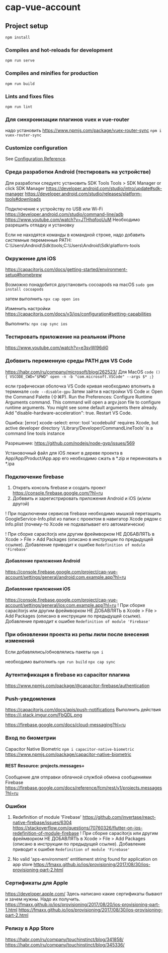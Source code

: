 # cap-vue-account

## Project setup
```
npm install
```

### Compiles and hot-reloads for development
```
npm run serve
```

### Compiles and minifies for production
```
npm run build
```

### Lints and fixes files
```
npm run lint
```


### Для синхронизации плагинов vuex и vue-router 
надо установить https://www.npmjs.com/package/vuex-router-sync
`npm i vuex-router-sync`

### Customize configuration
See [Configuration Reference](https://cli.vuejs.org/config/).

### Среда разработки Android (тестировать на устройстве)
Для разработки следуетс установить SDK Tools
Tools > SDK Manager or click SDK Manager
https://developer.android.com/studio/intro/update#sdk-manager
https://developer.android.com/studio/releases/platform-tools#downloads

Подключение к устройству по USB или Wi-Fi 
https://developer.android.com/studio/command-line/adb
https://www.youtube.com/watch?v=JTHhqfooUuM
Необходимо разрешить отладку и установку


Если не находятся команды в командной строке, надо добавить системные переменные
PATH: C:\Users\Android\Sdk\tools;C:\Users\Android\Sdk\platform-tools

### Окружение для iOS
https://capacitorjs.com/docs/getting-started/environment-setup#homebrew

Возможно понадобится доустановить cocoapods на macOS
`sudo gem install cocoapods`  

затем выполнить 
`npx cap open ios`

Изменить настройки https://capacitorjs.com/docs/v3/ios/configuration#setting-capabilities

Выполнить:
`npx cap sync ios`


### Тестировать приложение на реальном iPhone
https://www.youtube.com/watch?v=e3svWl96dj0



### Добввить переменную среды PATH для VS Code
https://habr.com/ru/company/microsoft/blog/262523/
Для MacOS
`code () { VSCODE_CWD="$PWD" open -n -b "com.microsoft.VSCode" --args $* ;}`

если графическая оболочка VS Code кривая необходимо вполнить в терминале 
`code --disable-gpu`
Затем зайти в настройки VS Code и:
Open the Command Palette (⇧⌘P).
Run the Preferences: Configure Runtime Arguments command.
This command will open a argv.json file to configure runtime arguments. You might see some default arguments there already.
Add "disable-hardware-acceleration": true.
Restart VS Code.


Ошибка:
[error] xcode-select: error: tool 'xcodebuild' requires Xcode, but active developer
        directory '/Library/Developer/CommandLineTools' is a command line tools instance

Разрешение: https://github.com/nodejs/node-gyp/issues/569

Установочный файл для iOS лежит в дереве проекта в  App/App/Product/App.app
его необходимо сжать в *.zip и переиновать в *.ipa



### Подключение firebase
1. Открвть консоль firebase и создать проект 
https://console.firebase.google.com/?hl=ru 
2. Добввить и зарегистрировать приложения Android и iOS (и/или другой)

! При подключении сервисов firebase необходимо мышкой перетащить GoogleService-Info.plist из папки с проектом в навигатор Xcode рядом с Info.plist (почему-то Xcode не подхватывает его автоматически)

! При сборке capacitorjs или другим фреймворком НЕ ДОБАВЛЯТЬ в Xcode > File > Add Packages (описано в инструкции по предыдущей ссылке). Добавление приводит к ошибке `Redefinition of module 'Firebase'`

#### Добавление приложения Android
https://console.firebase.google.com/project/cap-vue-account/settings/general/android:com.example.app?hl=ru

#### Добавление приложения iOS
https://console.firebase.google.com/project/cap-vue-account/settings/general/ios:com.example.app?hl=ru
! При сборке capacitorjs или другим фреймворком НЕ ДОБАВЛЯТЬ в Xcode > File > Add Packages (описано в инструкции по предыдущей ссылке). Добавление приводит к ошибке `Redefinition of module 'Firebase'`



### При обновлении проекта из репы лили после внесения изменений 
Если добавлялись/обновлялись пакеты
`npm i`

необходимо выполнить 
`npm run build`
`npx cap sync`


### Аутентификация в firebase из capacitor плагина
https://www.npmjs.com/package/@capacitor-firebase/authentication

### Push-уведомления
https://capacitorjs.com/docs/apis/push-notifications
Выполнить действия
https://i.stack.imgur.com/FbQDL.png

https://firebase.google.com/docs/cloud-messaging?hl=ru


### Вход по биометрии
Capacitor Native Biometric
`npm i capacitor-native-biometric`
https://www.npmjs.com/package/capacitor-native-biometric



#### REST Resource: projects.messages+
Сообщение для отправки облачной службой обмена сообщениями Firebase
https://firebase.google.com/docs/reference/fcm/rest/v1/projects.messages?hl=ru


### Ошибки 
1. Redefinition of module 'Firebase' 
https://github.com/invertase/react-native-firebase/issues/6304
https://stackoverflow.com/questions/70760326/flutter-on-ios-redefinition-of-module-firebase
! При сборке capacitorjs или другим фреймворком НЕ ДОБАВЛЯТЬ в Xcode > File > Add Packages (описано в инструкции по предыдущей ссылке). Добавление приводит к ошибке `Redefinition of module 'Firebase'`

2. No valid 'aps-environment' entitlement string found for application on app store
https://fmaxx.github.io/ios/provisioning/2017/08/30/ios-provisioning-part-2.html


### Сертификаты для Apple
https://developer.apple.com/
Здесь написано какие сертификаты бывают и зачем нужны.
Надо их получить.
https://fmaxx.github.io/ios/provisioning/2017/08/20/ios-provisioning-part-1.html
https://fmaxx.github.io/ios/provisioning/2017/08/30/ios-provisioning-part-2.html


### Релизу в App Store
https://habr.com/ru/company/touchinstinct/blog/341858/
https://habr.com/ru/company/touchinstinct/blog/345336/